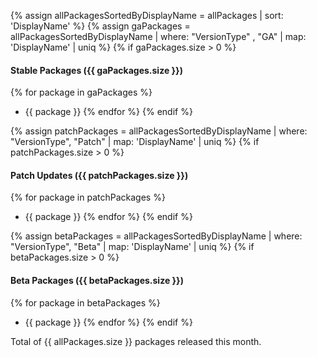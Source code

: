 {% assign allPackagesSortedByDisplayName = allPackages | sort: 'DisplayName' %}
{% assign gaPackages = allPackagesSortedByDisplayName | where: "VersionType" , "GA" | map: 'DisplayName' | uniq %}
{% if gaPackages.size > 0 %}
#### Stable Packages ({{ gaPackages.size }})
{% for package in gaPackages %}
- {{ package }}
{% endfor %}
{% endif %}

{% assign patchPackages = allPackagesSortedByDisplayName | where: "VersionType", "Patch" | map: 'DisplayName' | uniq %}
{% if patchPackages.size > 0 %}
#### Patch Updates ({{ patchPackages.size }})
{% for package in patchPackages %}
- {{ package }}
{% endfor %}
{% endif %}

{% assign betaPackages = allPackagesSortedByDisplayName | where: "VersionType", "Beta" | map: 'DisplayName' | uniq %}
{% if betaPackages.size > 0 %}
#### Beta Packages ({{ betaPackages.size }})
{% for package in betaPackages %}
- {{ package }}
{% endfor %}
{% endif %}

Total of {{ allPackages.size }} packages released this month.

